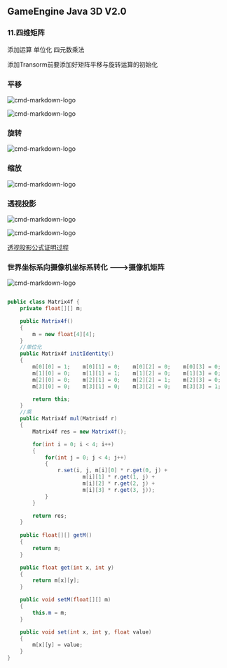 ## GameEngine Java 3D V2.0

### 11.四维矩阵

添加运算 单位化 四元数乘法

添加Transorm前要添加好矩阵平移与旋转运算的初始化

### 平移

![cmd-markdown-logo](../../pic/4.png)

![cmd-markdown-logo](../../pic/4_1.png)

### 旋转

![cmd-markdown-logo](../../pic/5.png)

### 缩放

![cmd-markdown-logo](../../pic/6.png)


### 透视投影

![cmd-markdown-logo](../../pic/7.png)

![cmd-markdown-logo](../../pic/8.png)

[透视投影公式证明过程](https://www.cnblogs.com/bluebean/p/5276111.html)

### 世界坐标系向摄像机坐标系转化  --->摄像机矩阵

![cmd-markdown-logo](../../pic/9.png)

```java

public class Matrix4f {
    private float[][] m;

    public Matrix4f()
    {
        m = new float[4][4];
    }
    //单位化
    public Matrix4f initIdentity()
    {
        m[0][0] = 1;	m[0][1] = 0;	m[0][2] = 0;	m[0][3] = 0;
        m[1][0] = 0;	m[1][1] = 1;	m[1][2] = 0;	m[1][3] = 0;
        m[2][0] = 0;	m[2][1] = 0;	m[2][2] = 1;	m[2][3] = 0;
        m[3][0] = 0;	m[3][1] = 0;	m[3][2] = 0;	m[3][3] = 1;

        return this;
    }
    //乘
    public Matrix4f mul(Matrix4f r)
    {
        Matrix4f res = new Matrix4f();

        for(int i = 0; i < 4; i++)
        {
            for(int j = 0; j < 4; j++)
            {
                r.set(i, j, m[i][0] * r.get(0, j) +
                        m[i][1] * r.get(1, j) +
                        m[i][2] * r.get(2, j) +
                        m[i][3] * r.get(3, j));
            }
        }

        return res;
    }
    
    public float[][] getM()
    {
        return m;
    }

    public float get(int x, int y)
    {
        return m[x][y];
    }

    public void setM(float[][] m)
    {
        this.m = m;
    }

    public void set(int x, int y, float value)
    {
        m[x][y] = value;
    }
}

```
